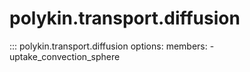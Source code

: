 # polykin.transport.diffusion

::: polykin.transport.diffusion
    options:
        members:
            - uptake_convection_sphere
